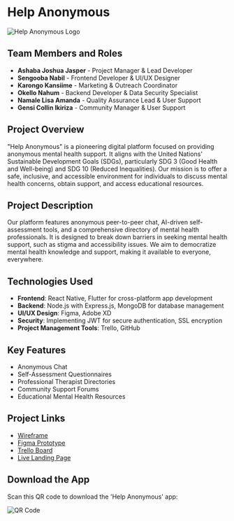 # Help Anonymous

![Help Anonymous Logo](Help%20Anonymous%20NEW.jpg)

## Team Members and Roles
- **Ashaba Joshua Jasper** - Project Manager & Lead Developer
- **Sengooba Nabil** - Frontend Developer & UI/UX Designer
- **Karongo Kansiime** - Marketing & Outreach Coordinator
- **Okello Nahum** - Backend Developer & Data Security Specialist
- **Namale Lisa Amanda** - Quality Assurance Lead & User Support
- **Gensi Collin Ikiriza** - Community Manager & User Support

## Project Overview
"Help Anonymous" is a pioneering digital platform focused on providing anonymous mental health support. It aligns with the United Nations' Sustainable Development Goals (SDGs), particularly SDG 3 (Good Health and Well-being) and SDG 10 (Reduced Inequalities). Our mission is to offer a safe, inclusive, and accessible environment for individuals to discuss mental health concerns, obtain support, and access educational resources.

## Project Description
Our platform features anonymous peer-to-peer chat, AI-driven self-assessment tools, and a comprehensive directory of mental health professionals. It is designed to break down barriers in seeking mental health support, such as stigma and accessibility issues. We aim to democratize mental health knowledge and support, making it available to everyone, everywhere.

## Technologies Used
- **Frontend**: React Native, Flutter for cross-platform app development
- **Backend**: Node.js with Express.js, MongoDB for database management
- **UI/UX Design**: Figma, Adobe XD
- **Security**: Implementing JWT for secure authentication, SSL encryption
- **Project Management Tools**: Trello, GitHub

## Key Features
- Anonymous Chat
- Self-Assessment Questionnaires
- Professional Therapist Directories
- Community Support Forums
- Educational Mental Health Resources

## Project Links
- [Wireframe](https://miro.com/app/board/uXjVNYK3vIg=/?share_link_id=60019202211)
- [Figma Prototype](https://www.figma.com/file/S77tnlx4MdtpRc1D9rnOoh/Help-Anonymous-V.1?type=design&node-id=7%3A2&mode=design&t=tzXRI5whagJjsKaZ-1)
- [Trello Board](https://trello.com/invite/b/C1LJUyhd/ATTIde5dfe02c2951657642d3580b9bfc534DB94264C/software-project-phase-1)
- [Live Landing Page](https://helpanonymouslandingpage.netlify.app/)

## Download the App
Scan this QR code to download the 'Help Anonymous' app:

  
![QR Code](Download%20HA%20App.png)


